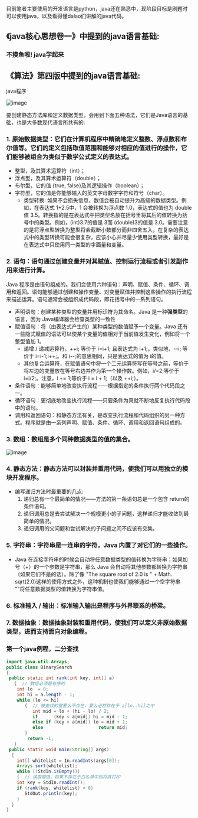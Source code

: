 目前笔者主要使用的开发语言是python，java还在熟悉中，现阶段目标是刷题时可以使用java，以及看得懂dalao们讲解的java代码。

## 《java核心思想卷一》中提到的java语言基础:
### 不摸鱼啦! java学起来

## 《算法》第四版中提到的java语言基础:

java程序

![image]()

要创建静态方法库和定义数据类型，会用到下面五种语法，它们是Java语言的基础，也是大多数现代语言所共有的:
### 1. 原始数据类型：它们在计算机程序中精确地定义整数、浮点数和布尔值等。它们的定义包括取值范围和能够对相应的值进行的操作，它们能够被组合为类似于数学公式定义的表达式。
* 整型，及其算术运算符（int）；
* 浮点型，及其算术运算符（double）；
* 布尔型，它的值 {true, false}及其逻辑操作（boolean）；
* 字符型，它的值是你能够输入的英文字母数字字符和符号（char）。
   * 类型转换: 如果不会损失信息，数值会被自动提升为高级的数据类型。例如，在表达式 1+2.5中，1 会被转换为浮点数 1.0，表达式的值也为 double值 3.5。转换指的是在表达式中把类型名放在括号里将其后的值转换为括号中的类型。例如，(int)3.7的值是 3而 (double)3的值是 3.0。需要注意的是将浮点型转换为整型将会截断小数部分而非四舍五入，在复杂的表达式中的类型转换可能会很复杂，应该小心并尽量少使用类型转换，最好是在表达式中只使用同一类型的字面量和变量。
### 2. 语句：语句通过创建变量并对其赋值、控制运行流程或者引发副作用来进行计算。
Java 程序是由语句组成的。我们会使用六种语句：声明、赋值、条件、循环、调用和返回。语句能够通过创建和操作变量、对变量赋值并控制这些操作的执行流程来描述运算。语句通常会被组织成代码段，即花括号中的一系列语句。
* 声明语句：创建某种类型的变量并用标识符为其命名。Java 是一种**强类型**的语言，因为 Java编译器会检查类型的一致性
* 赋值语句：将（由表达式产生的）某种类型的数值赋予一个变量。Java 还有一些隐式赋值的语法可以使某个变量的值相对于当前值发生变化，例如将一个整型值加 1。
  * 递增 / 递减运算符，++i; 等价于 i=i+1; 且表达式为 i+1;。类似地，--i; 等价于 i=i-1;i++;。和 i--;的意思相同，只是表达式的值为 i的值。
  * 其他复合运算符，在赋值语句中将一个二元运算符写在等号之前，等价于将左边的变量放在等号右边并作为第一个操作数。例如，i/=2;等价于 i=i/2;。注意，i += 1;等价于 i = i + 1;（以及 ++i;）。
* 条件语句：能够简单地改变执行流程——根据指定的条件执行两个代码段之一。
* 循环语句：更彻底地改变执行流程——只要条件为真就不断地反复执行代码段中的语句。
* 调用和返回语句：和静态方法有关，是改变执行流程和代码组织的另一种方式。程序就是由一系列声明、赋值、条件、循环、调用和返回语句组成的。
### 3. 数组：数组是多个同种数据类型的值的集合。
  ![image]()
### 4. 静态方法：静态方法可以封装并重用代码，使我们可以用独立的模块开发程序。
* 编写递归方法时最重要的几点:
   1) 递归总有一个最简单的情况——方法的第一条语句总是一个包含 return的条件语句。
   2) 递归调用总是去尝试解决一个规模更小的子问题，这样递归才能收敛到最简单的情况。
   3) 递归调用的父问题和尝试解决的子问题之间不应该有交集。
### 5. 字符串：字符串是一连串的字符，Java 内置了对它们的一些操作。
* Java 在连接字符串的时候会自动将任意数据类型的值转换为字符串：如果加号（+）的一个参数是字符串，那么 Java 会自动将其他参数都转换为字符串（如果它们不是的话）。除了像 "The square root of 2.0 is " + Math. sqrt(2.0)这样的使用方式之外，这种机制也使我们能够通过一个空字符串 ""将任意数据类型的值转换为字符串值。
### 6. 标准输入 / 输出：标准输入输出是程序与外界联系的桥梁。
### 7. 数据抽象：数据抽象封装和重用代码，使我们可以定义非原始数据类型，进而支持面向对象编程。
### 第一个java例程，二分查找
```java
import java.util.Arrays;
public class BinarySearch 
{
 public static int rank(int key, int[] a)  
   {  // 数组必须是有序的
    int lo  = 0;
    int hi = a.length - 1;
    while (lo <= hi)
       {  // 被查找的键要么不存在，要么必然存在于 a[lo..hi]之中
          int mid = lo + (hi - lo) / 2;
          if      (key < a[mid]) hi = mid - 1; 
          else if (key > a[mid]) lo = mid + 1;  
          else                     return mid;
       }
        return -1;
   } 
 public static void main(String[] args)  
  {
    int[] whitelist = In.readInts(args[0]);  
    Arrays.sort(whitelist);
    while (!StdIn.isEmpty())
    {  // 读取键值，如果不存在于白名单中则将其打印
    int key = StdIn.readInt();
    if (rank(key, whitelist) < 0)
       StdOut.println(key);
    }
  }
}
```
